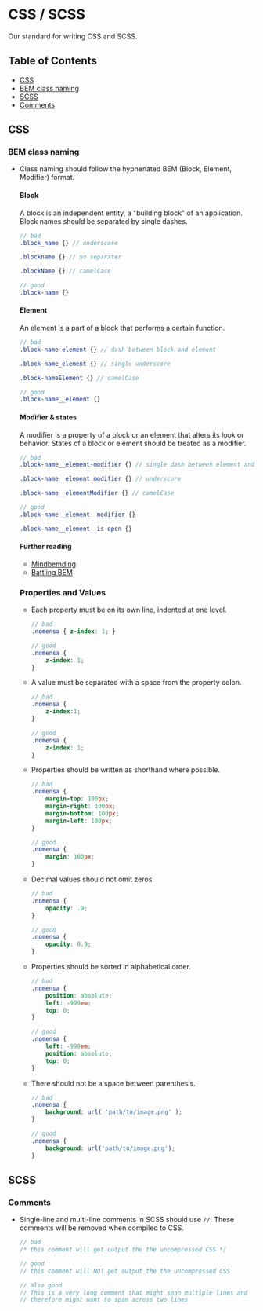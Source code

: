# CSS / SCSS

Our standard for writing CSS and SCSS.


## Table of Contents

- [CSS](css)
 - [BEM class naming](bem-class-naming)
- [SCSS](#scss)
 - [Comments](comments)


## CSS

### BEM class naming

- Class naming should follow the hyphenated BEM (Block, Element, Modifier) format.

    #### Block

    A block is an independent entity, a "building block" of an application. Block names should be separated by single dashes.

    ```scss
    // bad
    .block_name {} // underscore

    .blockname {} // no separater

    .blockName {} // camelCase

    // good
    .block-name {}
    ```

    #### Element

    An element is a part of a block that performs a certain function.

    ```scss
    // bad
    .block-name-element {} // dash between block and element

    .block-name_element {} // single underscore

    .block-nameElement {} // camelCase

    // good
    .block-name__element {}
    ```

    #### Modifier & states

    A modifier is a property of a block or an element that alters its look or behavior. States of a block or element should be treated as a modifier.

    ```scss
    // bad
    .block-name__element-modifier {} // single dash between element and modifier

    .block-name__element_modifier {} // underscore

    .block-name__elementModifier {} // camelCase

    // good
    .block-name__element--modifier {}

    .block-name__element--is-open {}
    ```

    #### Further reading

    - [Mindbemding](http://csswizardry.com/2013/01/mindbemding-getting-your-head-round-bem-syntax/)
    - [Battling BEM](https://medium.com/fed-or-dead/battling-bem-5-common-problems-and-how-to-avoid-them-5bbd23dee319#.o3bm1o3ni)

    ### Properties and Values

    - Each property must be on its own line, indented at one level.

        ```scss
        // bad
        .nomensa { z-index: 1; }

        // good
        .nomensa {
            z-index: 1;
        }
        ```

    - A value must be separated with a space from the property colon.

        ```scss
        // bad
        .nomensa {
            z-index:1;
        }

        // good
        .nomensa {
            z-index: 1;
        }
        ```

    - Properties should be written as shorthand where possible.

        ```scss
        // bad
        .nomensa {
            margin-top: 100px;
            margin-right: 100px;
            margin-bottom: 100px;
            margin-left: 100px;
        }

        // good
        .nomensa {
            margin: 100px;
        }
        ```

    - Decimal values should not omit zeros.

        ```scss
        // bad
        .nomensa {
            opacity: .9;
        }

        // good
        .nomensa {
            opacity: 0.9;
        }
        ```

    - Properties should be sorted in alphabetical order.

        ```scss
        // bad
        .nomensa {
            position: absolute;
            left: -999em;
            top: 0;
        }

        // good
        .nomensa {
            left: -999em;
            position: absolute;
            top: 0;
        }
        ```

    - There should not be a space between parenthesis.

        ```scss
        // bad
        .nomensa {
            background: url( 'path/to/image.png' );
        }

        // good
        .nomensa {
            background: url('path/to/image.png');
        }
        ```


## SCSS

### Comments

- Single-line and multi-line comments in SCSS should use `//`. These comments will be removed when compiled to CSS.

    ```scss
    // bad
    /* this comment will get output the the uncompressed CSS */

    // good
    // this comment will NOT get output the the uncompressed CSS

    // also good
    // This is a very long comment that might span multiple lines and
    // therefore might want to span across two lines
    ```
